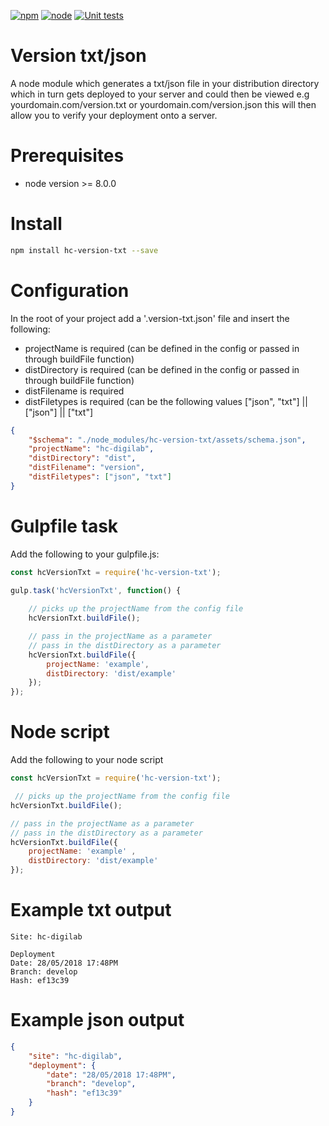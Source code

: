 [![npm](https://img.shields.io/badge/npm-%3E%3D5.0.0-brightgreen.svg)](https://npmjs.org/en/)
[![node](https://img.shields.io/badge/node-%3E%3D8.0.0-brightgreen.svg)](https://nodejs.org/en/)
[![Unit tests](https://img.shields.io/badge/Unit%20tests-passed-brightgreen.svg)](https://jasmine.github.io/)

# Version txt/json
A node module which generates a txt/json file in your distribution directory which in turn gets deployed to your server and could then be viewed e.g yourdomain.com/version.txt or yourdomain.com/version.json this will then allow you to verify your deployment onto a server.

# Prerequisites
- node version >= 8.0.0

# Install
```bash
npm install hc-version-txt --save
```

# Configuration
In the root of your project add a '.version-txt.json' file and insert the following:

- projectName is required (can be defined in the config or passed in through buildFile function)
- distDirectory is required (can be defined in the config or passed in through buildFile function)
- distFilename is required
- distFiletypes is required (can be the following values ["json", "txt"] || ["json"] || ["txt"]

```json
{
    "$schema": "./node_modules/hc-version-txt/assets/schema.json",
    "projectName": "hc-digilab",
    "distDirectory": "dist",
    "distFilename": "version",
    "distFiletypes": ["json", "txt"]
}
```

# Gulpfile task
Add the following to your gulpfile.js:  
```js
const hcVersionTxt = require('hc-version-txt');

gulp.task('hcVersionTxt', function() {
    
    // picks up the projectName from the config file 
    hcVersionTxt.buildFile();

    // pass in the projectName as a parameter
    // pass in the distDirectory as a parameter
    hcVersionTxt.buildFile({ 
        projectName: 'example',
        distDirectory: 'dist/example'
    });
});
```

# Node script
Add the following to your node script  
```js
const hcVersionTxt = require('hc-version-txt');

 // picks up the projectName from the config file 
hcVersionTxt.buildFile();

// pass in the projectName as a parameter
// pass in the distDirectory as a parameter
hcVersionTxt.buildFile({ 
    projectName: 'example' ,
    distDirectory: 'dist/example'
});
```


# Example txt output 
```
Site: hc-digilab

Deployment
Date: 28/05/2018 17:48PM
Branch: develop
Hash: ef13c39
```

# Example json output
```json
{
    "site": "hc-digilab",
    "deployment": {
        "date": "28/05/2018 17:48PM",
        "branch": "develop",
        "hash": "ef13c39"
    }
}
```